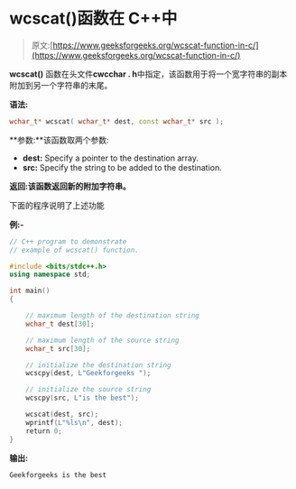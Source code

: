 # wcscat()函数在 C++中

> 原文:[https://www.geeksforgeeks.org/wcscat-function-in-c/](https://www.geeksforgeeks.org/wcscat-function-in-c/)

**wcscat()** 函数在头文件**cwcchar . h**中指定，该函数用于将一个宽字符串的副本附加到另一个字符串的末尾。

**语法:**

```cpp
wchar_t* wcscat( wchar_t* dest, const wchar_t* src );
```

**参数:**该函数取两个参数:

*   **dest:** Specify a pointer to the destination array.
*   **src:** Specify the string to be added to the destination.

**返回:**该函数返回新的**附加字符串。**

下面的程序说明了上述功能

**例:-**

```cpp
// C++ program to demonstrate
// example of wcscat() function.

#include <bits/stdc++.h>
using namespace std;

int main()
{

    // maximum length of the destination string
    wchar_t dest[30];

    // maximum length of the source string
    wchar_t src[30];

    // initialize the destination string
    wcscpy(dest, L"Geekforgeeks ");

    // initialize the source string
    wcscpy(src, L"is the best");

    wcscat(dest, src);
    wprintf(L"%ls\n", dest);
    return 0;
}
```

**输出:**

```cpp
Geekforgeeks is the best

```